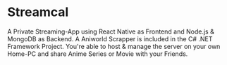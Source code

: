 # Streamcal

A Private Streaming-App using React Native as Frontend and Node.js & MongoDB as Backend.
A Aniworld Scrapper is included in the C# .NET Framework Project. 
You're able to host & manage the server on your own Home-PC and share Anime Series or Movie with your Friends.
